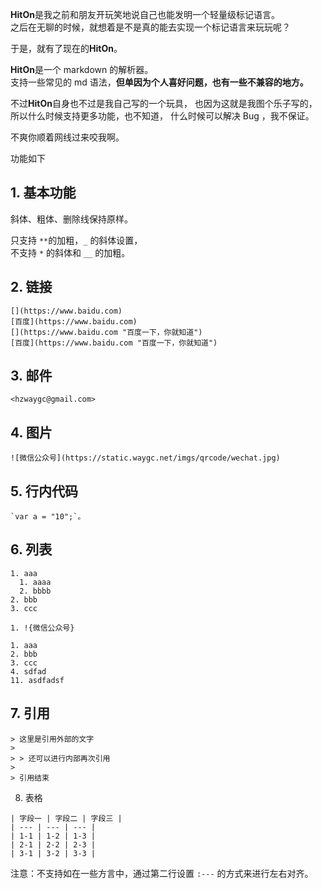 **HitOn**是我之前和朋友开玩笑地说自己也能发明一个轻量级标记语言。  
之后在无聊的时候，就想着是不是真的能去实现一个标记语言来玩玩呢？

于是，就有了现在的**HitOn**。

**HitOn**是一个 markdown 的解析器。  
支持一些常见的 md 语法，**但单因为个人喜好问题，也有一些不兼容的地方。**

不过**HitOn**自身也不过是我自己写的一个玩具，
也因为这就是我图个乐子写的，所以什么时候支持更多功能，也不知道，
什么时候可以解决 Bug ，我不保证。

不爽你顺着网线过来咬我啊。

功能如下

## 1. 基本功能

斜体、粗体、删除线保持原样。

只支持 `**`的加粗，`_` 的斜体设置，  
不支持 `*` 的斜体和 `__` 的加粗。

## 2. 链接

```
[](https://www.baidu.com)  
[百度](https://www.baidu.com)  
[](https://www.baidu.com "百度一下，你就知道")  
[百度](https://www.baidu.com "百度一下，你就知道")
```

## 3. 邮件

```
<hzwaygc@gmail.com>
```

## 4. 图片

```
![微信公众号](https://static.waygc.net/imgs/qrcode/wechat.jpg)
```

## 5. 行内代码

```
`var a = "10";`。
```

## 6. 列表

```
1. aaa
  1. aaaa
  2. bbbb
2. bbb
3. ccc

1. !{微信公众号}

1. aaa
2. bbb
3. ccc
4. sdfad
11. asdfadsf
```

## 7. 引用

```
> 这里是引用外部的文字
>
> > 还可以进行内部再次引用
>
> 引用结束
```

8. 表格

```
| 字段一 | 字段二 | 字段三 |
| --- | --- | --- |
| 1-1 | 1-2 | 1-3 |
| 2-1 | 2-2 | 2-3 |
| 3-1 | 3-2 | 3-3 |
```

注意：不支持如在一些方言中，通过第二行设置 `:---` 的方式来进行左右对齐。